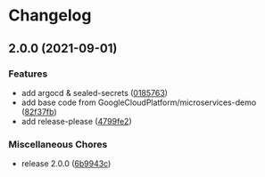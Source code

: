 # Changelog

## 2.0.0 (2021-09-01)


### Features

* add argocd & sealed-secrets ([0185763](https://www.github.com/nyuta01/argocd-demo/commit/0185763f60d104507a82f17127529f660b3b91bd))
* add base code from GoogleCloudPlatform/microservices-demo ([82f37fb](https://www.github.com/nyuta01/argocd-demo/commit/82f37fbe1b773d07e8a0c39312f80377d0010cc2))
* add release-please ([4799fe2](https://www.github.com/nyuta01/argocd-demo/commit/4799fe26f40859687316d587dbae962181290232))


### Miscellaneous Chores

* release 2.0.0 ([6b9943c](https://www.github.com/nyuta01/argocd-demo/commit/6b9943c41b44d59db8b571d75ec0d28f70d68db8))
